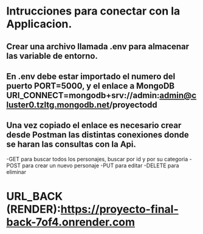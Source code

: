 #  Intrucciones para conectar con la Applicacion.

## Crear una archivo llamada .env para almacenar las variable de entorno.
## En .env debe estar importado el numero del puerto PORT=5000, y el enlace a MongoDB URI_CONNECT=mongodb+srv://admin:admin@cluster0.tzltg.mongodb.net/proyectodd
## Una vez copiado el enlace es necesario crear desde Postman las distintas conexiones donde se haran las consultas con la Api.
-GET para buscar todos los personajes, buscar por id y por su categoria
-POST para crear un nuevo personaje
-PUT para editar 
-DELETE para eliminar



# URL_BACK (RENDER):https://proyecto-final-back-7of4.onrender.com